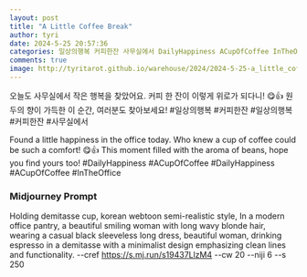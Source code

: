 ```yaml
---
layout: post
title: "A Little Coffee Break"
author: tyri
date: 2024-5-25 20:57:36
categories: 일상의행복 커피한잔 사무실에서 DailyHappiness ACupOfCoffee InTheOffice
comments: true
image: http://tyritarot.github.io/warehouse/2024/2024-5-25-a_little_coffee_break_title.png
---
```


오늘도 사무실에서 작은 행복을 찾았어요. 커피 한 잔이 이렇게 위로가 되다니! 😋👍 원두의 향이 가득한 이 순간, 여러분도 찾아보세요! #일상의행복 #커피한잔 #일상의행복 #커피한잔 #사무실에서

Found a little happiness in the office today. Who knew a cup of coffee could be such a comfort! 😋👍 This moment filled with the aroma of beans, hope you find yours too! #DailyHappiness #ACupOfCoffee #DailyHappiness #ACupOfCoffee #InTheOffice

### Midjourney Prompt

Holding demitasse cup, korean webtoon semi-realistic style, In a modern office pantry, a beautiful smiling woman with long wavy blonde hair, wearing a casual black sleeveless long dress, beautiful woman, drinking espresso in a demitasse with a minimalist design emphasizing clean lines and functionality. --cref <https://s.mj.run/s19437LlzM4> --cw 20 --niji 6 --s 250
